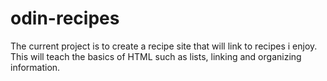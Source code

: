 # odin-recipes
The current project is to create a recipe site that will link to recipes i enjoy. This will teach the basics of HTML such as lists, linking and organizing information. 